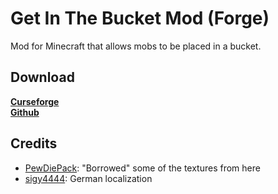 # Get In The Bucket Mod (Forge)

Mod for Minecraft that allows mobs to be placed in a bucket.

## Download
**[Curseforge](https://www.curseforge.com/minecraft/mc-mods/get-in-the-bucket-mod)** \
**[Github](https://github.com/vladaviedov/gitbm/releases)**

## Credits
- [PewDiePack](https://www.curseforge.com/minecraft/texture-packs/the-pewdiepack): "Borrowed" some  of the textures from here
- [sigy4444](https://www.curseforge.com/members/sigy4444): German localization
